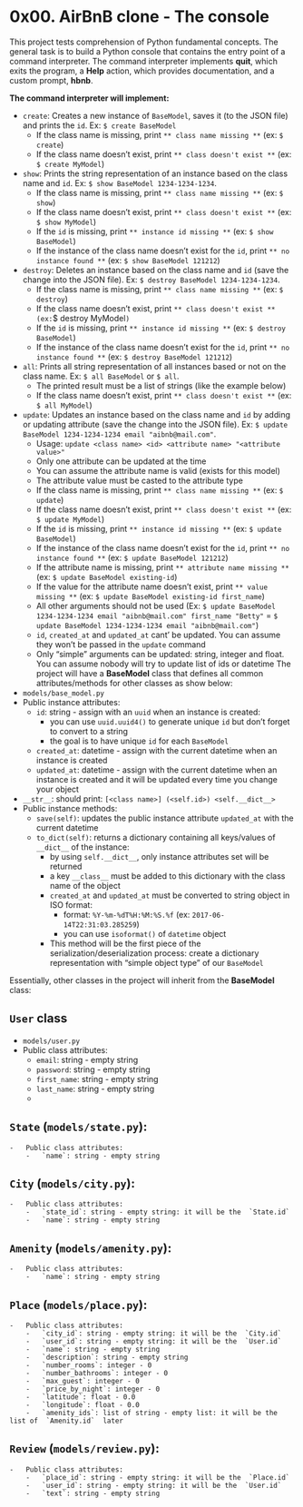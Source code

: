 # 0x00. AirBnB clone - The console
This project tests comprehension of Python fundamental concepts.
The general task is to build a Python console that contains the entry point of a command interpreter.
The command interpreter implements **quit**, which exits the program, a **Help** action, which provides documentation, and a custom prompt, **hbnb**.

**The command interpreter will implement:**
-   `create`: Creates a new instance of  `BaseModel`, saves it (to the JSON file) and prints the  `id`. Ex:  `$ create BaseModel`
    -   If the class name is missing, print  `** class name missing **`  (ex:  `$ create`)
    -   If the class name doesn’t exist, print  `** class doesn't exist **`  (ex:  `$ create MyModel`)
-   `show`: Prints the string representation of an instance based on the class name and  `id`. Ex:  `$ show BaseModel 1234-1234-1234`.
    -   If the class name is missing, print  `** class name missing **`  (ex:  `$ show`)
    -   If the class name doesn’t exist, print  `** class doesn't exist **`  (ex:  `$ show MyModel`)
    -   If the  `id`  is missing, print  `** instance id missing **`  (ex:  `$ show BaseModel`)
    -   If the instance of the class name doesn’t exist for the  `id`, print  `** no instance found **`  (ex:  `$ show BaseModel 121212`)
-   `destroy`: Deletes an instance based on the class name and  `id`  (save the change into the JSON file). Ex:  `$ destroy BaseModel 1234-1234-1234`.
    -   If the class name is missing, print  `** class name missing **`  (ex:  `$ destroy`)
    -   If the class name doesn’t exist, print  `** class doesn't exist ** (ex:`$ destroy MyModel`)`
    -   If the  `id`  is missing, print  `** instance id missing **`  (ex:  `$ destroy BaseModel`)
    -   If the instance of the class name doesn’t exist for the  `id`, print  `** no instance found **`  (ex:  `$ destroy BaseModel 121212`)
-   `all`: Prints all string representation of all instances based or not on the class name. Ex:  `$ all BaseModel`  or  `$ all`.
    -   The printed result must be a list of strings (like the example below)
    -   If the class name doesn’t exist, print  `** class doesn't exist **`  (ex:  `$ all MyModel`)
-   `update`: Updates an instance based on the class name and  `id`  by adding or updating attribute (save the change into the JSON file). Ex:  `$ update BaseModel 1234-1234-1234 email "aibnb@mail.com"`.
    -   Usage:  `update <class name> <id> <attribute name> "<attribute value>"`
    -   Only one attribute can be updated at the time
    -   You can assume the attribute name is valid (exists for this model)
    -   The attribute value must be casted to the attribute type
    -   If the class name is missing, print  `** class name missing **`  (ex:  `$ update`)
    -   If the class name doesn’t exist, print  `** class doesn't exist **`  (ex:  `$ update MyModel`)
    -   If the  `id`  is missing, print  `** instance id missing **`  (ex:  `$ update BaseModel`)
    -   If the instance of the class name doesn’t exist for the  `id`, print  `** no instance found **`  (ex:  `$ update BaseModel 121212`)
    -   If the attribute name is missing, print  `** attribute name missing **`  (ex:  `$ update BaseModel existing-id`)
    -   If the value for the attribute name doesn’t exist, print  `** value missing **`  (ex:  `$ update BaseModel existing-id first_name`)
    -   All other arguments should not be used (Ex:  `$ update BaseModel 1234-1234-1234 email "aibnb@mail.com" first_name "Betty"`  =  `$ update BaseModel 1234-1234-1234 email "aibnb@mail.com"`)
    -   `id`,  `created_at`  and  `updated_at`  cant’ be updated. You can assume they won’t be passed in the  `update`  command
    -   Only “simple” arguments can be updated: string, integer and float. You can assume nobody will try to update list of ids or datetime
The project will have a **BaseModel** class that defines all common attributes/methods for other classes as show below:
-   `models/base_model.py`
-   Public instance attributes:
    -   `id`: string - assign with an  `uuid`  when an instance is created:
        -   you can use  `uuid.uuid4()`  to generate unique  `id`  but don’t forget to convert to a string
        -   the goal is to have unique  `id`  for each  `BaseModel`
    -   `created_at`: datetime - assign with the current datetime when an instance is created
    -   `updated_at`: datetime - assign with the current datetime when an instance is created and it will be updated every time you change your object
-   `__str__`: should print:  `[<class name>] (<self.id>) <self.__dict__>`
-   Public instance methods:
    -   `save(self)`: updates the public instance attribute  `updated_at`  with the current datetime
    -   `to_dict(self)`: returns a dictionary containing all keys/values of  `__dict__`  of the instance:
        -   by using  `self.__dict__`, only instance attributes set will be returned
        -   a key  `__class__`  must be added to this dictionary with the class name of the object
        -   `created_at`  and  `updated_at`  must be converted to string object in ISO format:
            -   format:  `%Y-%m-%dT%H:%M:%S.%f`  (ex:  `2017-06-14T22:31:03.285259`)
            -   you can use  `isoformat()`  of  `datetime`  object
        -   This method will be the first piece of the serialization/deserialization process: create a dictionary representation with “simple object type” of our  `BaseModel`

Essentially, other classes in the project will inherit from the  **BaseModel**  class:
## `User` class

-   `models/user.py`
-   Public class attributes:
    -   `email`: string - empty string
    -   `password`: string - empty string
    -   `first_name`: string - empty string
    -   `last_name`: string - empty string
    - 
## `State`  (`models/state.py`):
    -   Public class attributes:
        -   `name`: string - empty string
## `City`  (`models/city.py`):
    -   Public class attributes:
        -   `state_id`: string - empty string: it will be the  `State.id`
        -   `name`: string - empty string
## `Amenity`  (`models/amenity.py`):
    -   Public class attributes:
        -   `name`: string - empty string
## `Place`  (`models/place.py`):
    -   Public class attributes:
        -   `city_id`: string - empty string: it will be the  `City.id`
        -   `user_id`: string - empty string: it will be the  `User.id`
        -   `name`: string - empty string
        -   `description`: string - empty string
        -   `number_rooms`: integer - 0
        -   `number_bathrooms`: integer - 0
        -   `max_guest`: integer - 0
        -   `price_by_night`: integer - 0
        -   `latitude`: float - 0.0
        -   `longitude`: float - 0.0
        -   `amenity_ids`: list of string - empty list: it will be the list of  `Amenity.id`  later
## `Review`  (`models/review.py`):
    -   Public class attributes:
        -   `place_id`: string - empty string: it will be the  `Place.id`
        -   `user_id`: string - empty string: it will be the  `User.id`
        -   `text`: string - empty string


